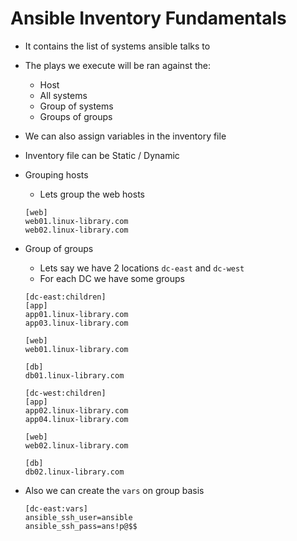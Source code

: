 # Ansible Inventory Fundamentals

- It contains the list of systems ansible talks to
- The plays we execute will be ran against the:
	- Host
	- All systems
	- Group of systems
	- Groups of groups
- We can also assign variables in the inventory file
- Inventory file can be Static / Dynamic
- Grouping hosts
	- Lets group the web hosts

	```
	[web]
	web01.linux-library.com
	web02.linux-library.com
	```

- Group of groups
	- Lets say we have 2 locations `dc-east` and `dc-west`
	- For each DC we have some groups

	```
	[dc-east:children]
	[app]
	app01.linux-library.com
	app03.linux-library.com
	
	[web]
	web01.linux-library.com

	[db]
	db01.linux-library.com

	[dc-west:children]
	[app]
	app02.linux-library.com
	app04.linux-library.com

	[web]
	web02.linux-library.com

	[db]
	db02.linux-library.com
	```

- Also we can create the `vars` on group basis

	```
	[dc-east:vars]
	ansible_ssh_user=ansible
	ansible_ssh_pass=ans!p@$$
	```
